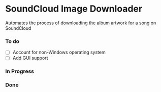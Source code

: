 # SoundCloud Image Downloader
Automates the process of downloading the album artwork for a song on SoundCloud

### To do 
- [ ] Account for non-Windows operating system
- [ ] Add GUI support

### In Progress


### Done

 